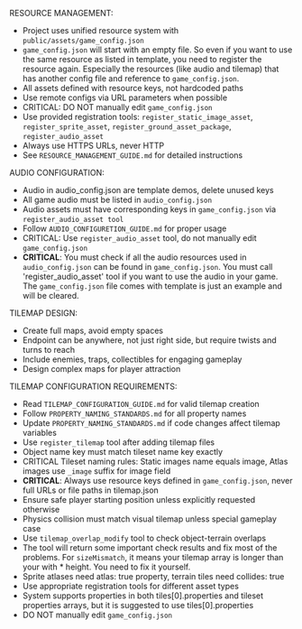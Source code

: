 RESOURCE MANAGEMENT:
- Project uses unified resource system with `public/assets/game_config.json`
- `game_config.json` will start with an empty file. So even if you want to use the same resource as listed in template, you need to register the resource again. Especially the resources (like audio and tilemap) that has another config file and reference to `game_config.json`.
- All assets defined with resource keys, not hardcoded paths
- Use remote configs via URL parameters when possible
- CRITICAL: DO NOT manually edit `game_config.json`
- Use provided registration tools: `register_static_image_asset`, `register_sprite_asset`, `register_ground_asset_package`, `register_audio_asset`
- Always use HTTPS URLs, never HTTP
- See `RESOURCE_MANAGEMENT_GUIDE.md` for detailed instructions

AUDIO CONFIGURATION:
- Audio in audio_config.json are template demos, delete unused keys
- All game audio must be listed in `audio_config.json`
- Audio assets must have corresponding keys in `game_config.json` via `register_audio_asset tool`
- Follow `AUDIO_CONFIGURETION_GUIDE.md` for proper usage
- CRITICAL: Use `register_audio_asset` tool, do not manually edit `game_config.json`
- **CRITICAL**: You must check if all the audio resources used in `audio_config.json` can be found in `game_config.json`. You must call 'register_audio_asset' tool if you want to use the audio in your game. The `game_config.json` file comes with template is just an example and will be cleared.

TILEMAP DESIGN:
- Create full maps, avoid empty spaces
- Endpoint can be anywhere, not just right side, but require twists and turns to reach
- Include enemies, traps, collectibles for engaging gameplay
- Design complex maps for player attraction

TILEMAP CONFIGURATION REQUIREMENTS:
- Read `TILEMAP_CONFIGURATION_GUIDE.md` for valid tilemap creation
- Follow `PROPERTY_NAMING_STANDARDS.md` for all property names
- Update `PROPERTY_NAMING_STANDARDS.md` if code changes affect tilemap variables
- Use `register_tilemap` tool after adding tilemap files
- Object name key must match tileset name key exactly
- CRITICAL Tileset naming rules: Static images name equals image, Atlas images use `_image` suffix for image field
- **CRITICAL**: Always use resource keys defined in `game_config.json`, never full URLs or file paths in tilemap.json
- Ensure safe player starting position unless explicitly requested otherwise
- Physics collision must match visual tilemap unless special gameplay case
- Use `tilemap_overlap_modify` tool to check object-terrain overlaps
- The tool will return some important check results and fix most of the problems. For `sizeMismatch`, it means your tilemap array is longer than your with * height. You need to fix it yourself.
- Sprite atlases need atlas: true property, terrain tiles need collides: true
- Use appropriate registration tools for different asset types
- System supports properties in both tiles[0].properties and tileset properties arrays, but it is suggested to use tiles[0].properties
- DO NOT manually edit `game_config.json`

